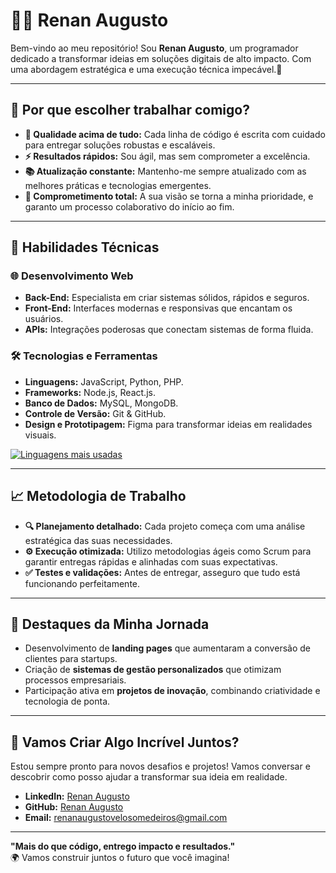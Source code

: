# 👨‍💻 **Renan Augusto**

Bem-vindo ao meu repositório! Sou **Renan Augusto**, um programador dedicado a transformar ideias em soluções digitais de alto impacto. Com uma abordagem estratégica e uma execução técnica impecável.🚀

---

## 🎯 **Por que escolher trabalhar comigo?**

- **🌟 Qualidade acima de tudo:** Cada linha de código é escrita com cuidado para entregar soluções robustas e escaláveis.
- **⚡ Resultados rápidos:** Sou ágil, mas sem comprometer a excelência.
- **📚 Atualização constante:** Mantenho-me sempre atualizado com as melhores práticas e tecnologias emergentes.
- **💼 Comprometimento total:** A sua visão se torna a minha prioridade, e garanto um processo colaborativo do início ao fim.

---

## 🚀 **Habilidades Técnicas**

### 🌐 **Desenvolvimento Web**
- **Back-End:** Especialista em criar sistemas sólidos, rápidos e seguros.
- **Front-End:** Interfaces modernas e responsivas que encantam os usuários.
- **APIs:** Integrações poderosas que conectam sistemas de forma fluida.

### 🛠️ **Tecnologias e Ferramentas**
- **Linguagens:** JavaScript, Python, PHP.
- **Frameworks:** Node.js, React.js.
- **Banco de Dados:** MySQL, MongoDB.
- **Controle de Versão:** Git & GitHub.
- **Design e Prototipagem:** Figma para transformar ideias em realidades visuais.

  
 [![Linguagens mais usadas](https://github-readme-stats.vercel.app/api/top-langs/?username=renanaugusto0&layout=compact)](https://github.com/anuraghazra/github-readme-stats)

---

## 📈 **Metodologia de Trabalho**

- **🔍 Planejamento detalhado:** Cada projeto começa com uma análise estratégica das suas necessidades.
- **⚙️ Execução otimizada:** Utilizo metodologias ágeis como Scrum para garantir entregas rápidas e alinhadas com suas expectativas.
- **✅ Testes e validações:** Antes de entregar, asseguro que tudo está funcionando perfeitamente.

---

## 🌟 **Destaques da Minha Jornada**

- Desenvolvimento de **landing pages** que aumentaram a conversão de clientes para startups.
- Criação de **sistemas de gestão personalizados** que otimizam processos empresariais.
- Participação ativa em **projetos de inovação**, combinando criatividade e tecnologia de ponta.

---

## 🤝 **Vamos Criar Algo Incrível Juntos?**

Estou sempre pronto para novos desafios e projetos! Vamos conversar e descobrir como posso ajudar a transformar sua ideia em realidade.  

- **LinkedIn:** [Renan Augusto](https://www.linkedin.com/in/renan-augusto-v-204585308/)  
- **GitHub:** [Renan Augusto](https://github.com/renanaugusto0)  
- **Email:** [renanaugustovelosomedeiros@gmail.com](mailto:renanaugustovelosomedeiros@gmail.com)  

---

**"Mais do que código, entrego impacto e resultados."**  
🌍 Vamos construir juntos o futuro que você imagina!

